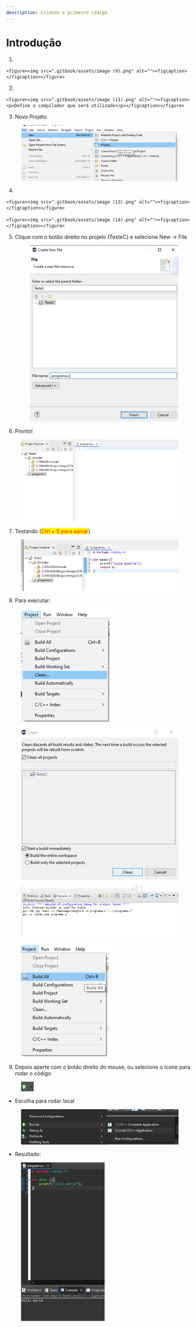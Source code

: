 ```yaml
---
description: Criando o primeiro código
---
```


# Introdução

1.

    <figure><img src=".gitbook/assets/image (9).png" alt=""><figcaption></figcaption></figure>


2.

    <figure><img src=".gitbook/assets/image (11).png" alt=""><figcaption><p>Define o compilador que será utilizado</p></figcaption></figure>


3. Novo Projeto

<figure><img src=".gitbook/assets/image (12).png" alt=""><figcaption></figcaption></figure>

4.

    <figure><img src=".gitbook/assets/image (13).png" alt=""><figcaption></figcaption></figure>

    <figure><img src=".gitbook/assets/image (14).png" alt=""><figcaption></figcaption></figure>


5.  Clique com o botão direito no projeto (TesteC) e selecione New ->  File

    <figure><img src=".gitbook/assets/image (15).png" alt=""><figcaption></figcaption></figure>


6. Pronto!

<figure><img src=".gitbook/assets/image (17).png" alt=""><figcaption></figcaption></figure>

7. Testando (<mark style="color:red;">Ctrl + S para salvar</mark>)

<figure><img src=".gitbook/assets/image (18).png" alt=""><figcaption></figcaption></figure>

8. Para executar:

<figure><img src=".gitbook/assets/image (19).png" alt=""><figcaption></figcaption></figure>

<figure><img src=".gitbook/assets/image (20).png" alt=""><figcaption></figcaption></figure>

<figure><img src=".gitbook/assets/image (21).png" alt=""><figcaption></figcaption></figure>

<figure><img src=".gitbook/assets/image (22).png" alt=""><figcaption></figcaption></figure>

9. Depois aperte com o botão direito do mouse, ou selecione o ícone para rodar o código

<figure><img src=".gitbook/assets/image (24).png" alt=""><figcaption></figcaption></figure>

* Escolha para rodar local

<figure><img src=".gitbook/assets/image (23).png" alt=""><figcaption></figcaption></figure>

* Resultado:

<figure><img src=".gitbook/assets/image (25).png" alt="" width="225"><figcaption></figcaption></figure>
